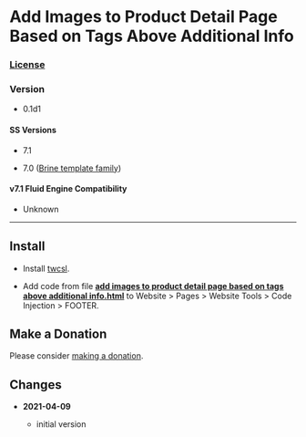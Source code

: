 # Add Images to Product Detail Page Based on Tags Above Additional Info

### [License][99]

### Version

  * 0.1d1

#### SS Versions

  * 7.1

  * 7.0 ([Brine template family][1])

#### v7.1 Fluid Engine Compatibility

  * Unknown

---

## Install

* Install
  [twcsl](https://github.com/tomsWebConsulting/twcsl#install-options).
  
* Add code from file **[add images to product detail page based on tags above additional info.html](add%20images%20to%20product%20detail%20page%20based%20on%20tags%20above%20additional%20info.html#L1)**
  to Website > Pages > Website Tools > Code Injection > FOOTER.

## Make a Donation

Please consider
[making a donation](https://github.com/tomsWebConsulting/twcsl#make-a-donation).

## Changes

<!-- * **2021-05-19**

  * added a choice of paragraph styles
  * user can set store url slug
  * bumped version to 0.2d0
  -->
* **2021-04-09**

  * initial version

[1]: https://support.squarespace.com/hc/en-us/articles/212512738-Brine-template-family
[99]: https://github.com/tomsWebConsulting/twcsl/blob/main/LICENSE.txt#L1
